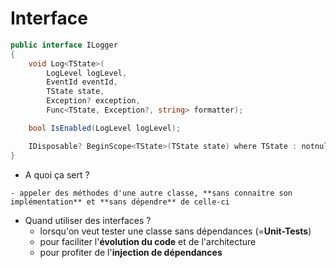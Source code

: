 
# Interface


```csharp
public interface ILogger
{
    void Log<TState>(
        LogLevel logLevel,
        EventId eventId,
        TState state,
        Exception? exception,
        Func<TState, Exception?, string> formatter);

    bool IsEnabled(LogLevel logLevel);

    IDisposable? BeginScope<TState>(TState state) where TState : notnull;
}
```

- A quoi ça sert ?
<!-- .element: class="list-fragment" -->
    - appeler des méthodes d'une autre classe, **sans connaitre son implémentation** et **sans dépendre** de celle-ci
- Quand utiliser des interfaces ?
    - lorsqu'on veut tester une classe sans dépendances (=**Unit-Tests**)
    - pour faciliter l'**évolution du code** et de l'architecture
    - pour profiter de l'**injection de dépendances**
